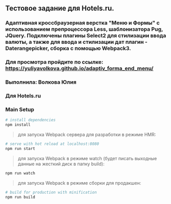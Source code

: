 ## Тестовое задание для Hotels.ru.
### Aдаптивная кроссбраузерная верстка "Mеню и Формы" с использованием препроцессора Less, шаблонизатора Pug, JQuery. Подключены плагины Select2 для стилизации ввода валюты, а также для ввода и стилизации дат плагин - Daterangepicker, сборка с помощью Webpack3.
### Для просмотра пройдите по ссылке: https://yuliyavolkova.github.io/adaptiv_forma_end_menu/
### **Выполнила**:  Волкова Юлия
### **Для Hotels.ru**

### Main Setup

``` bash
# install dependencies
npm install
```

> для запуска Webpack сервера для разработки в режиме HMR:

``` bash
# serve with hot reload at localhost:8080
npm run start
```

> для запуска Webpack в режиме watch (будет писать выходные данные на жесткий диск в папку build):

``` bash
npm run watch
```

> для запуска Webpack в режиме сборки для продакшен:

``` bash
# build for production with minification
npm run build
```
